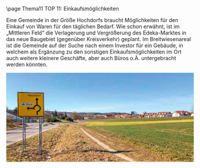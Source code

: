 \page Thema11 TOP 11: Einkaufsmöglichkeiten

Eine Gemeinde in der Größe Hochdorfs braucht Möglichkeiten für den Einkauf von Waren
für den täglichen Bedarf. Wie schon erwähnt, ist im „Mittleren Feld“ die Verlagerung und
Vergrößerung des Edeka-Marktes in das neue Baugebiet (gegenüber Kreisverkehr) geplant.
Im Breitwiesenareal ist die Gemeinde auf der Suche nach einem Investor für ein Gebäude, in
welchem als Ergänzung zu den sonstigen Einkaufsmöglichkeiten im Ort auch weitere kleinere
Geschäfte, aber auch Büros o.Ä. untergebracht werden könnten.

![](Documentation/img/2019/Einkauf.jpg)
